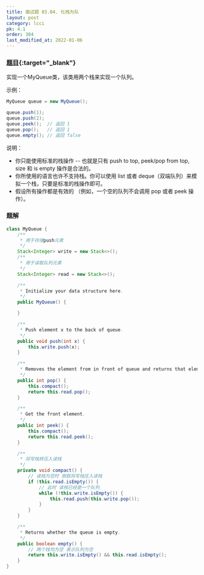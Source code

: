 ```yaml
---
title: 面试题 03.04. 化栈为队
layout: post
category: lcci
pk: 4.1
order: 304
last_modified_at: 2022-01-06
---
```


### [题目](https://leetcode.cn/implement-queue-using-stacks-lcci/){:target="_blank"}

实现一个MyQueue类，该类用两个栈来实现一个队列。

示例：

```java
MyQueue queue = new MyQueue();

queue.push(1);
queue.push(2);
queue.peek();  // 返回 1
queue.pop();   // 返回 1
queue.empty(); // 返回 false
```

说明：
- 你只能使用标准的栈操作 -- 也就是只有 push to top, peek/pop from top, size 和 is empty 操作是合法的。
- 你所使用的语言也许不支持栈。你可以使用 list 或者 deque（双端队列）来模拟一个栈，只要是标准的栈操作即可。
- 假设所有操作都是有效的 （例如，一个空的队列不会调用 pop 或者 peek 操作）。

### 题解

```java
class MyQueue {
    /**
     * 用于存储push元素
     */
    Stack<Integer> write = new Stack<>();
    /**
     * 用于读取队列元素
     */
    Stack<Integer> read = new Stack<>();

    /**
     * Initialize your data structure here.
     */
    public MyQueue() {

    }

    /**
     * Push element x to the back of queue.
     */
    public void push(int x) {
        this.write.push(x);
    }

    /**
     * Removes the element from in front of queue and returns that element.
     */
    public int pop() {
        this.compact();
        return this.read.pop();
    }

    /**
     * Get the front element.
     */
    public int peek() {
        this.compact();
        return this.read.peek();
    }

    /**
     * 将写栈转压入读栈
     */
    private void compact() {
        // 读栈为空时 倒叙将写栈压入读栈
        if (this.read.isEmpty()) {
            // 此时 读栈已经是一个队列
            while (!this.write.isEmpty()) {
                this.read.push(this.write.pop());
            }
        }
    }

    /**
     * Returns whether the queue is empty.
     */
    public boolean empty() {
        // 两个栈均为空 表示队列为空
        return this.write.isEmpty() && this.read.isEmpty();
    }
}
```